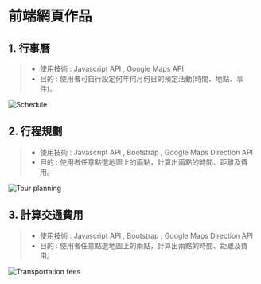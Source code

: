 # 前端網頁作品
## 1. 行事曆  
> + 使用技術 : Javascript API , Google Maps API  
> + 目的 : 使用者可自行設定何年何月何日的預定活動(時間、地點、事件)。  

![Schedule](https://github.com/beiyi1996/MyRepositories_FrontEnd/blob/master/Picture/%E8%A1%8C%E4%BA%8B%E6%9B%86.png)  




## 2. 行程規劃  
> + 使用技術 : Javascript API , Bootstrap , Google Maps Direction API  
> + 目的 : 使用者任意點選地圖上的兩點，計算出兩點的時間、距離及費用。  

![Tour planning](https://github.com/beiyi1996/MyRepositories_FrontEnd/blob/master/Picture/%E9%81%8A%E7%A8%8B%E8%A6%8F%E5%8A%83.png)  




## 3. 計算交通費用  
> + 使用技術 : Javascript API , Bootstrap , Google Maps Direction API  
> + 目的 : 使用者任意點選地圖上的兩點，計算出兩點的時間、距離及費用。  

![Transportation fees](https://github.com/beiyi1996/MyRepositories_FrontEnd/blob/master/Picture/GoogleAPI%E5%9F%BA%E6%9C%AC%E6%93%8D%E4%BD%9C.png)
